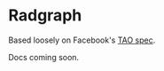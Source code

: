 # Radgraph

Based loosely on Facebook's [TAO spec](https://cs.uwaterloo.ca/~brecht/courses/854-Emerging-2014/readings/data-store/tao-facebook-distributed-datastore-atc-2013.pdf).

Docs coming soon.
